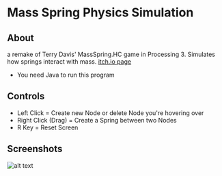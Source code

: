 # Mass Spring Physics Simulation

## About

a remake of Terry Davis' MassSpring.HC game in Processing 3. Simulates how springs interact with mass.
[itch.io page](https://sleepycharlyy.itch.io/mass-spring)  

- You need Java to run this program

## Controls

- Left Click = Create new Node or delete Node you're hovering over
- Right Click (Drag) = Create a Spring between two Nodes
- R Key = Reset Screen

## Screenshots

![alt text](https://i.imgur.com/a4NlQE2.png)


